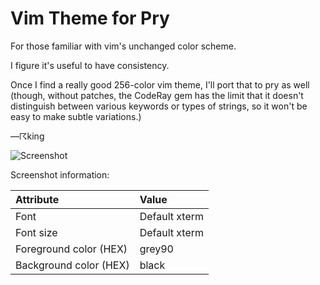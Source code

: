 Vim Theme for Pry
=================

For those familiar with vim's unchanged color scheme.

I figure it's useful to have consistency.

Once I find a really good 256-color vim theme, I'll port that to pry as well
(though, without patches, the CodeRay gem has the limit that it doesn't
distinguish between various keywords or types of strings, so it won't be easy
to make subtle variations.)

—☈king

![Screenshot](/kyrylo/pry-theme-collection/raw/master/vim-default/screenshot.png)

Screenshot information:

| Attribute              | Value
|:-----------------------|:----------------------
| Font                   | Default xterm
| Font size              | Default xterm
| Foreground color (HEX) | grey90
| Background color (HEX) | black
